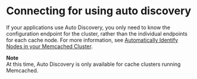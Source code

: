 # Connecting for using auto discovery<a name="ClientConfig.AutoDiscovery"></a>

If your applications use Auto Discovery, you only need to know the configuration endpoint for the cluster, rather than the individual endpoints for each cache node\. For more information, see [Automatically Identify Nodes in your Memcached Cluster](AutoDiscovery.md)\.

**Note**  
At this time, Auto Discovery is only available for cache clusters running Memcached\.